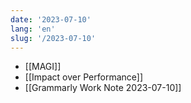 ```yaml
---
date: '2023-07-10'
lang: 'en'
slug: '/2023-07-10'
---
```


- [[MAGI]]
- [[Impact over Performance]]
- [[Grammarly Work Note 2023-07-10]]
